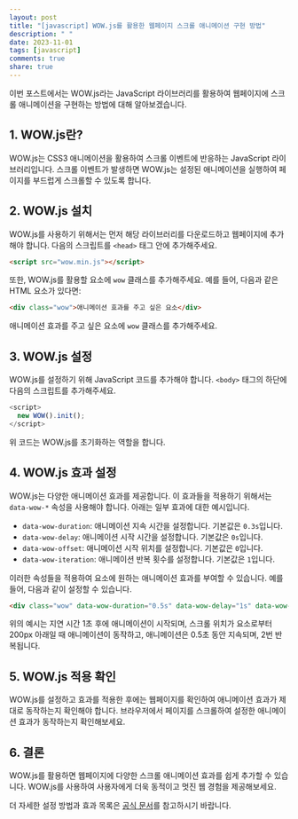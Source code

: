 ```yaml
---
layout: post
title: "[javascript] WOW.js를 활용한 웹페이지 스크롤 애니메이션 구현 방법"
description: " "
date: 2023-11-01
tags: [javascript]
comments: true
share: true
---
```


이번 포스트에서는 WOW.js라는 JavaScript 라이브러리를 활용하여 웹페이지에 스크롤 애니메이션을 구현하는 방법에 대해 알아보겠습니다. 

## 1. WOW.js란?

WOW.js는 CSS3 애니메이션을 활용하여 스크롤 이벤트에 반응하는 JavaScript 라이브러리입니다. 스크롤 이벤트가 발생하면 WOW.js는 설정된 애니메이션을 실행하여 페이지를 부드럽게 스크롤할 수 있도록 합니다.

## 2. WOW.js 설치

WOW.js를 사용하기 위해서는 먼저 해당 라이브러리를 다운로드하고 웹페이지에 추가해야 합니다. 다음의 스크립트를 `<head>` 태그 안에 추가해주세요.

```html
<script src="wow.min.js"></script>
```

또한, WOW.js를 활용할 요소에 `wow` 클래스를 추가해주세요. 예를 들어, 다음과 같은 HTML 요소가 있다면:

```html
<div class="wow">애니메이션 효과를 주고 싶은 요소</div>
```

애니메이션 효과를 주고 싶은 요소에 `wow` 클래스를 추가해주세요.

## 3. WOW.js 설정

WOW.js를 설정하기 위해 JavaScript 코드를 추가해야 합니다. `<body>` 태그의 하단에 다음의 스크립트를 추가해주세요.

```javascript
<script>
  new WOW().init();
</script>
```

위 코드는 WOW.js를 초기화하는 역할을 합니다.

## 4. WOW.js 효과 설정

WOW.js는 다양한 애니메이션 효과를 제공합니다. 이 효과들을 적용하기 위해서는 `data-wow-*` 속성을 사용해야 합니다. 아래는 일부 효과에 대한 예시입니다.

- `data-wow-duration`: 애니메이션 지속 시간을 설정합니다. 기본값은 `0.3s`입니다.
- `data-wow-delay`: 애니메이션 시작 시간을 설정합니다. 기본값은 `0s`입니다.
- `data-wow-offset`: 애니메이션 시작 위치를 설정합니다. 기본값은 `0`입니다.
- `data-wow-iteration`: 애니메이션 반복 횟수를 설정합니다. 기본값은 `1`입니다.

이러한 속성들을 적용하여 요소에 원하는 애니메이션 효과를 부여할 수 있습니다. 예를 들어, 다음과 같이 설정할 수 있습니다.

```html
<div class="wow" data-wow-duration="0.5s" data-wow-delay="1s" data-wow-offset="200" data-wow-iteration="2">애니메이션 효과를 주고 싶은 요소</div>
```

위의 예시는 지연 시간 1초 후에 애니메이션이 시작되며, 스크롤 위치가 요소로부터 200px 아래일 때 애니메이션이 동작하고, 애니메이션은 0.5초 동안 지속되며, 2번 반복됩니다.

## 5. WOW.js 적용 확인

WOW.js를 설정하고 효과를 적용한 후에는 웹페이지를 확인하여 애니메이션 효과가 제대로 동작하는지 확인해야 합니다. 브라우저에서 페이지를 스크롤하여 설정한 애니메이션 효과가 동작하는지 확인해보세요.

## 6. 결론

WOW.js를 활용하면 웹페이지에 다양한 스크롤 애니메이션 효과를 쉽게 추가할 수 있습니다. WOW.js를 사용하여 사용자에게 더욱 동적이고 멋진 웹 경험을 제공해보세요.

더 자세한 설정 방법과 효과 목록은 [공식 문서](https://wowjs.uk/docs/start.html)를 참고하시기 바랍니다.